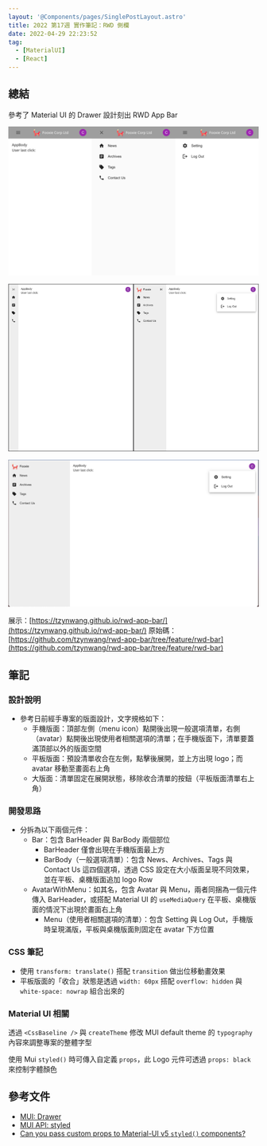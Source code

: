 ```yaml
---
layout: '@Components/pages/SinglePostLayout.astro'
title: 2022 第17週 實作筆記：RWD 側欄
date: 2022-04-29 22:23:52
tag:
  - [MaterialUI]
  - [React]
---
```


## 總結

參考了 Material UI 的 Drawer 設計刻出 RWD App Bar

![手機版面](/2022/react-rwd-app-bar/demo-mobile.png)

![平板版面](/2022/react-rwd-app-bar/demo-tablet.png)

![桌機版面](/2022/react-rwd-app-bar/demo-desktop.png)

展示：[https://tzynwang.github.io/rwd-app-bar/](https://tzynwang.github.io/rwd-app-bar/)
原始碼：[https://github.com/tzynwang/rwd-app-bar/tree/feature/rwd-bar](https://github.com/tzynwang/rwd-app-bar/tree/feature/rwd-bar)

## 筆記

### 設計說明

- 參考日前經手專案的版面設計，文字規格如下：
  - 手機版面：頂部左側（menu icon）點開後出現一般選項清單，右側（avatar）點開後出現使用者相關選項的清單；在手機版面下，清單要蓋滿頂部以外的版面空間
  - 平板版面：預設清單收合在左側，點擊後展開，並上方出現 logo；而 avatar 移動至畫面右上角
  - 大版面：清單固定在展開狀態，移除收合清單的按鈕（平板版面清單右上角）

### 開發思路

- 分拆為以下兩個元件：
  - Bar：包含 BarHeader 與 BarBody 兩個部位
    - BarHeader 僅會出現在手機版面最上方
    - BarBody（一般選項清單）：包含 News、Archives、Tags 與 Contact Us 這四個選項，透過 CSS 設定在大小版面呈現不同效果，並在平板、桌機版面追加 logo Row
  - AvatarWithMenu：如其名，包含 Avatar 與 Menu，兩者同捆為一個元件傳入 BarHeader，或搭配 Material UI 的 `useMediaQuery` 在平板、桌機版面的情況下出現於畫面右上角
    - Menu（使用者相關選項的清單）：包含 Setting 與 Log Out，手機版時呈現滿版，平板與桌機版面則固定在 avatar 下方位置

### CSS 筆記

- 使用 `transform: translate()` 搭配 `transition` 做出位移動畫效果
- 平板版面的「收合」狀態是透過 `width: 60px` 搭配 `overflow: hidden` 與 `white-space: nowrap` 組合出來的

### Material UI 相關

<script src="https://gist.github.com/tzynwang/1e640db6c3d9709b88141076c2c32c1b.js"></script>

透過 `<CssBaseline />` 與 `createTheme` 修改 MUI default theme 的 `typography` 內容來調整專案的整體字型

<script src="https://gist.github.com/tzynwang/fc6878f235ef58d87d02ea5025884626.js"></script>

使用 Mui `styled()` 時可傳入自定義 `props`，此 Logo 元件可透過 `props: black` 來控制字體顏色

## 參考文件

- [MUI: Drawer](https://mui.com/material-ui/react-drawer/#main-content)
- [MUI API: styled](https://mui.com/system/styled/#api)
- [Can you pass custom props to Material-UI v5 `styled()` components?](https://stackoverflow.com/questions/68814908/can-you-pass-custom-props-to-material-ui-v5-styled-components)
